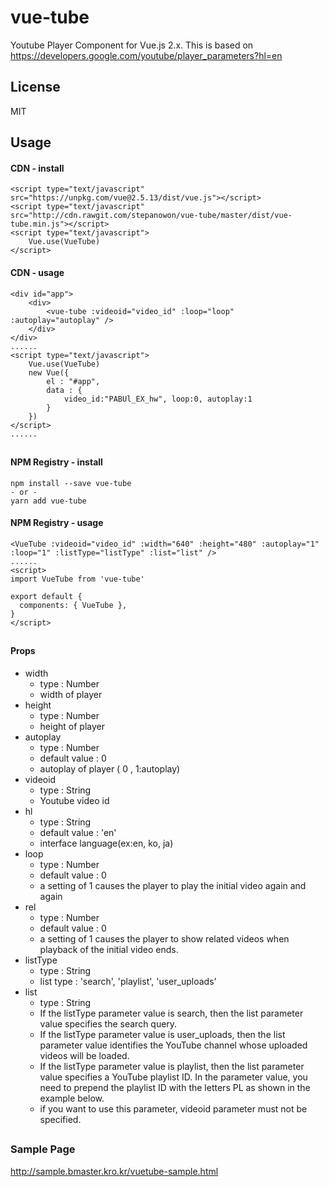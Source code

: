 # vue-tube 
Youtube Player Component for Vue.js 2.x. 
This is based on https://developers.google.com/youtube/player_parameters?hl=en
## License
MIT
## Usage  
#### CDN - install
~~~
<script type="text/javascript" src="https://unpkg.com/vue@2.5.13/dist/vue.js"></script>
<script type="text/javascript" src="http://cdn.rawgit.com/stepanowon/vue-tube/master/dist/vue-tube.min.js"></script>
<script type="text/javascript">
    Vue.use(VueTube)
</script>
~~~
#### CDN - usage
~~~
<div id="app">
    <div>
        <vue-tube :videoid="video_id" :loop="loop" :autoplay="autoplay" />
    </div>
</div>
......
<script type="text/javascript">
    Vue.use(VueTube)
    new Vue({
        el : "#app",
        data : {
            video_id:"PABUl_EX_hw", loop:0, autoplay:1
        }
    })
</script>
......
~~~
##
#### NPM Registry - install
~~~
npm install --save vue-tube
- or -
yarn add vue-tube
~~~

#### NPM Registry - usage
~~~
<VueTube :videoid="video_id" :width="640" :height="480" :autoplay="1" :loop="1" :listType="listType" :list="list" />
......
<script>
import VueTube from 'vue-tube'

export default {
  components: { VueTube },
}
</script>
~~~
##
#### Props
   * width
      - type : Number
      - width of player 
   * height 
     - type : Number
     - height of player
   * autoplay 
      - type : Number
      - default value : 0
      - autoplay of player ( 0 , 1:autoplay) 
   * videoid 
      - type : String 
      - Youtube video id
   * hl 
      - type : String
      - default value : 'en' 
      - interface language(ex:en, ko, ja)
   * loop
      - type : Number
      - default value : 0
      - a setting of 1 causes the player to play the initial video again and again
   * rel
      - type : Number
      - default value : 0
      - a setting of 1 causes the player to show related videos when playback of the initial video ends.
   * listType
	   - type : String
	   - list type : 'search', 'playlist', 'user_uploads'
   * list
      - type : String
      - If the listType parameter value is search, then the list parameter value specifies the search query.
      - If the listType parameter value is user_uploads, then the list parameter value identifies the YouTube channel whose uploaded videos will be loaded.
      - If the listType parameter value is playlist, then the list parameter value specifies a YouTube playlist ID. In the parameter value, you need to prepend the playlist ID with the letters PL as shown in the example below.
      - if you want to use this parameter, videoid parameter must not be specified. 
 
 ##
 ### Sample Page
 http://sample.bmaster.kro.kr/vuetube-sample.html

